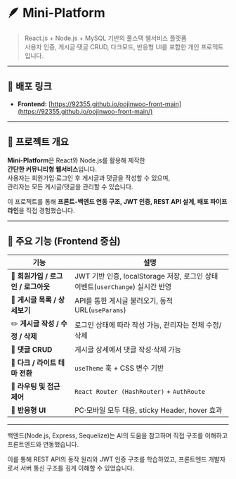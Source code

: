 # 🪶 Mini-Platform

> React.js + Node.js + MySQL 기반의 풀스택 웹서비스 플랫폼  
> 사용자 인증, 게시글·댓글 CRUD, 다크모드, 반응형 UI를 포함한 개인 프로젝트입니다.

---

## 🚀 배포 링크

- **Frontend:** [https://92355.github.io/oojinwoo-front-main](https://92355.github.io/oojinwoo-front-main/)

---

## 📖 프로젝트 개요

**Mini-Platform**은 React와 Node.js를 활용해 제작한  
**간단한 커뮤니티형 웹서비스**입니다.  
사용자는 회원가입·로그인 후 게시글과 댓글을 작성할 수 있으며,  
관리자는 모든 게시글/댓글을 관리할 수 있습니다.  

이 프로젝트를 통해 **프론트-백엔드 연동 구조, JWT 인증, REST API 설계, 배포 파이프라인**을 직접 경험했습니다.

---

## 🧩 주요 기능 (Frontend 중심)

| 기능 | 설명 |
|------|------|
| 🔐 **회원가입 / 로그인 / 로그아웃** | JWT 기반 인증, localStorage 저장, 로그인 상태 이벤트(`userChange`) 실시간 반영 |
| 📰 **게시글 목록 / 상세보기** | API를 통한 게시글 불러오기, 동적 URL(`useParams`) |
| ✏️ **게시글 작성 / 수정 / 삭제** | 로그인 상태에 따라 작성 가능, 관리자는 전체 수정/삭제 |
| 💬 **댓글 CRUD** | 게시글 상세에서 댓글 작성·삭제 가능 |
| 🌙 **다크 / 라이트 테마 전환** | `useTheme` 훅 + CSS 변수 기반 |
| 🧭 **라우팅 및 접근 제어** | `React Router (HashRouter)` + `AuthRoute` |
| 📱 **반응형 UI** | PC·모바일 모두 대응, sticky Header, hover 효과 |

---
백엔드(Node.js, Express, Sequelize)는 AI의 도움을 참고하며
직접 구조를 이해하고 프론트엔드와 연동했습니다.

이를 통해 REST API의 동작 원리와 JWT 인증 구조를 학습하였고,
프론트엔드 개발자로서 서버 통신 구조를 깊게 이해할 수 있었습니다.
